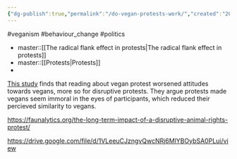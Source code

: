 ```yaml
---
{"dg-publish":true,"permalink":"/do-vegan-protests-work/","created":"2025-10-23T17:42:47.130+01:00","updated":"2025-10-23T18:06:08.700+01:00"}
---
```


#veganism #behaviour_change #politics 

- master::[[The radical flank effect in protests\|The radical flank effect in protests]]
- master::[[Protests\|Protests]]
- 

[This study](https://www.sciencedirect.com/science/article/pii/S0195666323001083) finds that reading about vegan protest worsened attitudes towards vegans, more so for disruptive protests. They argue protests made vegans seem immoral in the eyes of participants, which reduced their percieved similarity to vegans.

https://faunalytics.org/the-long-term-impact-of-a-disruptive-animal-rights-protest/

https://drive.google.com/file/d/1VLeeuCJzngvQwcNRj6MlYBOybSA0PLui/view